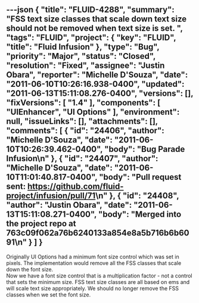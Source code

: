 ---json
{
  "title": "FLUID-4288",
  "summary": "FSS text size classes that scale down text size should not be removed when text size is set. ",
  "tags": "FLUID",
  "project": {
    "key": "FLUID",
    "title": "Fluid Infusion"
  },
  "type": "Bug",
  "priority": "Major",
  "status": "Closed",
  "resolution": "Fixed",
  "assignee": "Justin Obara",
  "reporter": "Michelle D'Souza",
  "date": "2011-06-10T10:26:16.938-0400",
  "updated": "2011-06-13T15:11:08.276-0400",
  "versions": [],
  "fixVersions": [
    "1.4"
  ],
  "components": [
    "UIEnhancer",
    "UI Options"
  ],
  "environment": null,
  "issueLinks": [],
  "attachments": [],
  "comments": [
    {
      "id": "24406",
      "author": "Michelle D'Souza",
      "date": "2011-06-10T10:26:39.462-0400",
      "body": "Bug Parade Infusion\n"
    },
    {
      "id": "24407",
      "author": "Michelle D'Souza",
      "date": "2011-06-10T11:01:40.817-0400",
      "body": "Pull request sent: <https://github.com/fluid-project/infusion/pull/71>\n"
    },
    {
      "id": "24408",
      "author": "Justin Obara",
      "date": "2011-06-13T15:11:08.271-0400",
      "body": "Merged into the project repo at 763c09f062a76b6240133a854e8a5b716b6b6091\n"
    }
  ]
}
---
Originally UI Options had a minimum font size control which was set in pixels. The implementation would remove all the FSS classes that scale down the font size.\
Now we have a font size control that is a multiplication factor - not a control that sets the minimum size. FSS text size classes are all based on ems and will scale text size appropriately. We should no longer remove the FSS classes when we set the font size.&#x20;

        